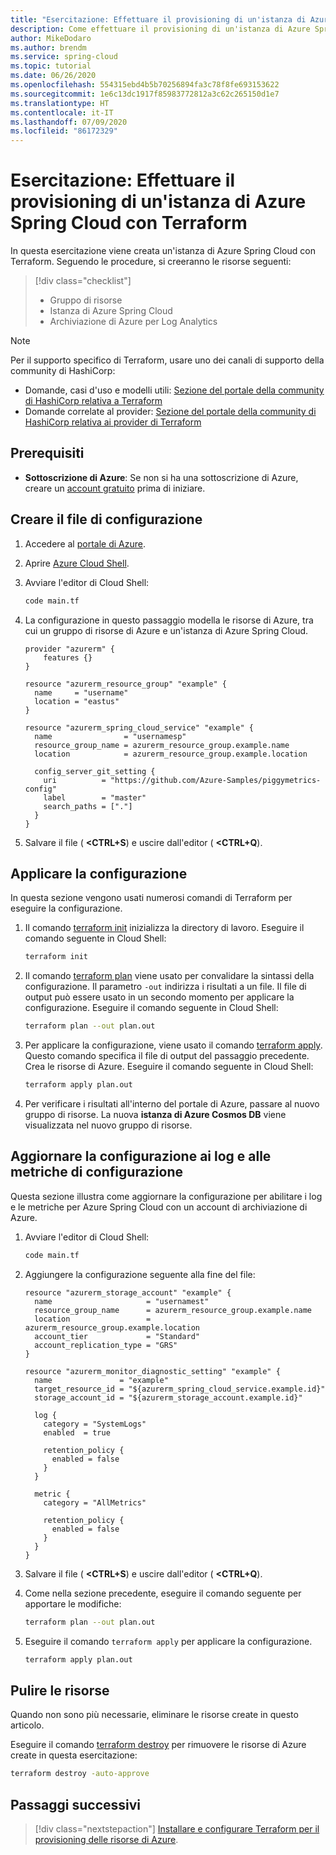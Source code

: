 ```yaml
---
title: "Esercitazione: Effettuare il provisioning di un'istanza di Azure Spring Cloud con Terraform"
description: Come effettuare il provisioning di un'istanza di Azure Spring Cloud con Terraform.
author: MikeDodaro
ms.author: brendm
ms.service: spring-cloud
ms.topic: tutorial
ms.date: 06/26/2020
ms.openlocfilehash: 554315ebd4b5b70256894fa3c78f8fe693153622
ms.sourcegitcommit: 1e6c13dc1917f85983772812a3c62c265150d1e7
ms.translationtype: HT
ms.contentlocale: it-IT
ms.lasthandoff: 07/09/2020
ms.locfileid: "86172329"
---
```

# <a name="tutorial-provision-an-azure-spring-cloud-instance-with-terraform"></a>Esercitazione: Effettuare il provisioning di un'istanza di Azure Spring Cloud con Terraform

In questa esercitazione viene creata un'istanza di Azure Spring Cloud con Terraform. Seguendo le procedure, si creeranno le risorse seguenti:

> [!div class="checklist"]
> * Gruppo di risorse
> * Istanza di Azure Spring Cloud
> * Archiviazione di Azure per Log Analytics

> [!NOTE]
> Per il supporto specifico di Terraform, usare uno dei canali di supporto della community di HashiCorp:
>
> * Domande, casi d'uso e modelli utili: [Sezione del portale della community di HashiCorp relativa a Terraform](https://discuss.hashicorp.com/c/terraform-core)
> * Domande correlate al provider: [Sezione del portale della community di HashiCorp relativa ai provider di Terraform](https://discuss.hashicorp.com/c/terraform-providers)

## <a name="prerequisites"></a>Prerequisiti

- **Sottoscrizione di Azure**: Se non si ha una sottoscrizione di Azure, creare un [account gratuito](https://azure.microsoft.com/free/?ref=microsoft.com&utm_source=microsoft.com&utm_medium=docs&utm_campaign=visualstudio) prima di iniziare.

## <a name="create-configuration-file"></a>Creare il file di configurazione

1. Accedere al [portale di Azure](https://go.microsoft.com/fwlink/p/?LinkID=525040).

1. Aprire [Azure Cloud Shell](https://docs.microsoft.com/azure/app-service/app-service-web-get-started-java#use-azure-cloud-shell).

1. Avviare l'editor di Cloud Shell:

    ```bash
    code main.tf
    ```

1. La configurazione in questo passaggio modella le risorse di Azure, tra cui un gruppo di risorse di Azure e un'istanza di Azure Spring Cloud.

    ```hcl
    provider "azurerm" {
        features {}
    }

    resource "azurerm_resource_group" "example" {
      name     = "username"
      location = "eastus"
    }

    resource "azurerm_spring_cloud_service" "example" {
      name                = "usernamesp"
      resource_group_name = azurerm_resource_group.example.name
      location            = azurerm_resource_group.example.location

      config_server_git_setting {
        uri          = "https://github.com/Azure-Samples/piggymetrics-config"
        label        = "master"
        search_paths = ["."]
      }
    }
    ```

1. Salvare il file ( **&lt;CTRL+S**) e uscire dall'editor ( **&lt;CTRL+Q**).

## <a name="apply-the-configuration"></a>Applicare la configurazione

In questa sezione vengono usati numerosi comandi di Terraform per eseguire la configurazione.

1. Il comando [terraform init](https://www.terraform.io/docs/commands/init.html) inizializza la directory di lavoro. Eseguire il comando seguente in Cloud Shell:

    ```bash
    terraform init
    ```

1. Il comando [terraform plan](https://www.terraform.io/docs/commands/plan.html) viene usato per convalidare la sintassi della configurazione. Il parametro `-out` indirizza i risultati a un file. Il file di output può essere usato in un secondo momento per applicare la configurazione. Eseguire il comando seguente in Cloud Shell:

    ```bash
    terraform plan --out plan.out
    ```

1. Per applicare la configurazione, viene usato il comando [terraform apply](https://www.terraform.io/docs/commands/apply.html). Questo comando specifica il file di output del passaggio precedente. Crea le risorse di Azure. Eseguire il comando seguente in Cloud Shell:

    ```bash
    terraform apply plan.out
    ```

1. Per verificare i risultati all'interno del portale di Azure, passare al nuovo gruppo di risorse. La nuova **istanza di Azure Cosmos DB** viene visualizzata nel nuovo gruppo di risorse.

## <a name="update-configuration-to-config-logs-and-metrics"></a>Aggiornare la configurazione ai log e alle metriche di configurazione

Questa sezione illustra come aggiornare la configurazione per abilitare i log e le metriche per Azure Spring Cloud con un account di archiviazione di Azure.

1. Avviare l'editor di Cloud Shell:

    ```bash
    code main.tf
    ```

1. Aggiungere la configurazione seguente alla fine del file:

    ```hcl
    resource "azurerm_storage_account" "example" {
      name                     = "usernamest"
      resource_group_name      = azurerm_resource_group.example.name
      location                 = azurerm_resource_group.example.location
      account_tier             = "Standard"
      account_replication_type = "GRS"
    }

    resource "azurerm_monitor_diagnostic_setting" "example" {
      name               = "example"
      target_resource_id = "${azurerm_spring_cloud_service.example.id}"
      storage_account_id = "${azurerm_storage_account.example.id}"

      log {
        category = "SystemLogs"
        enabled  = true

        retention_policy {
          enabled = false
        }
      }

      metric {
        category = "AllMetrics"

        retention_policy {
          enabled = false
        }
      }
    }
    ```

1. Salvare il file ( **&lt;CTRL+S**) e uscire dall'editor ( **&lt;CTRL+Q**).

1. Come nella sezione precedente, eseguire il comando seguente per apportare le modifiche:

    ```bash
    terraform plan --out plan.out
    ```

1. Eseguire il comando `terraform apply` per applicare la configurazione.

    ```bash
    terraform apply plan.out
    ```

## <a name="clean-up-resources"></a>Pulire le risorse

Quando non sono più necessarie, eliminare le risorse create in questo articolo.

Eseguire il comando [terraform destroy](https://www.terraform.io/docs/commands/destroy.html) per rimuovere le risorse di Azure create in questa esercitazione:

```bash
terraform destroy -auto-approve
```

## <a name="next-steps"></a>Passaggi successivi

> [!div class="nextstepaction"]
> [Installare e configurare Terraform per il provisioning delle risorse di Azure](https://docs.microsoft.com/azure/developer/terraform/getting-started-cloud-shell).